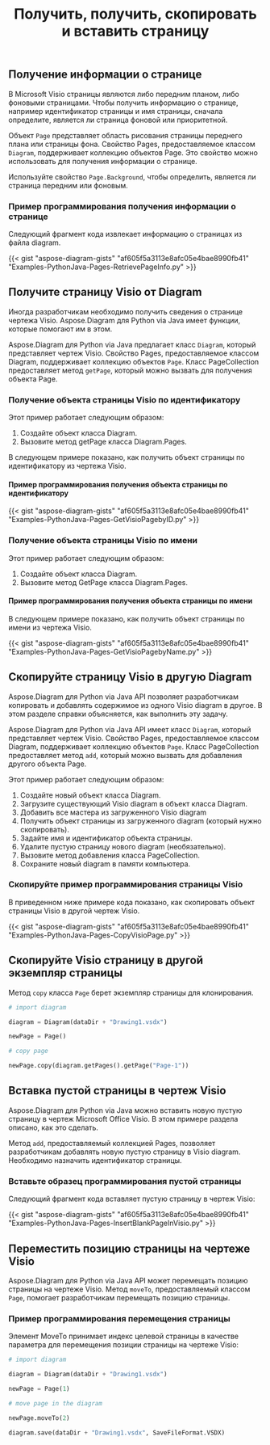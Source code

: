 ﻿---
title: Получить, получить, скопировать и вставить страницу
type: docs
weight: 10
url: /ru/python-java/retrieve-get-copy-and-insert-a-page/
---
## **Получение информации о странице**
В Microsoft Visio страницы являются либо передним планом, либо фоновыми страницами. Чтобы получить информацию о странице, например идентификатор страницы и имя страницы, сначала определите, является ли страница фоновой или приоритетной.

Объект `Page` представляет область рисования страницы переднего плана или страницы фона. Свойство Pages, предоставляемое классом `Diagram`, поддерживает коллекцию объектов Page. Это свойство можно использовать для получения информации о странице.

Используйте свойство `Page.Background`, чтобы определить, является ли страница передним или фоновым.

### **Пример программирования получения информации о странице**
Следующий фрагмент кода извлекает информацию о страницах из файла diagram.

{{< gist "aspose-diagram-gists" "af605f5a3113e8afc05e4bae8990fb41" "Examples-PythonJava-Pages-RetrievePageInfo.py" >}}

## **Получите страницу Visio от Diagram**
Иногда разработчикам необходимо получить сведения о странице чертежа Visio. Aspose.Diagram для Python via Java имеет функции, которые помогают им в этом.

Aspose.Diagram для Python via Java предлагает класс `Diagram`, который представляет чертеж Visio. Свойство Pages, предоставляемое классом Diagram, поддерживает коллекцию объектов `Page`. Класс PageCollection предоставляет метод `getPage`, который можно вызвать для получения объекта Page.

### **Получение объекта страницы Visio по идентификатору**
Этот пример работает следующим образом:

1. Создайте объект класса Diagram.
1. Вызовите метод getPage класса Diagram.Pages.

В следующем примере показано, как получить объект страницы по идентификатору из чертежа Visio.

#### **Пример программирования получения объекта страницы по идентификатору**
{{< gist "aspose-diagram-gists" "af605f5a3113e8afc05e4bae8990fb41" "Examples-PythonJava-Pages-GetVisioPagebyID.py" >}}

### **Получение объекта страницы Visio по имени**
Этот пример работает следующим образом:

1. Создайте объект класса Diagram.
1. Вызовите метод GetPage класса Diagram.Pages.

#### **Пример программирования получения объекта страницы по имени**
В следующем примере показано, как получить объект страницы по имени из чертежа Visio.

{{< gist "aspose-diagram-gists" "af605f5a3113e8afc05e4bae8990fb41" "Examples-PythonJava-Pages-GetVisioPagebyName.py" >}}

## **Скопируйте страницу Visio в другую Diagram**
Aspose.Diagram для Python via Java API позволяет разработчикам копировать и добавлять содержимое из одного Visio diagram в другое. В этом разделе справки объясняется, как выполнить эту задачу.

Aspose.Diagram для Python via Java API имеет класс `Diagram`, который представляет чертеж Visio. Свойство Pages, предоставляемое классом Diagram, поддерживает коллекцию объектов `Page`. Класс PageCollection предоставляет метод `add`, который можно вызвать для добавления другого объекта Page.

Этот пример работает следующим образом:

1. Создайте новый объект класса Diagram.
1. Загрузите существующий Visio diagram в объект класса Diagram.
1. Добавить все мастера из загруженного Visio diagram
1. Получить объект страницы из загруженного diagram (который нужно скопировать).
1. Задайте имя и идентификатор объекта страницы.
1. Удалите пустую страницу нового diagram (необязательно).
1. Вызовите метод добавления класса PageCollection.
1. Сохраните новый diagram в памяти компьютера.

### **Скопируйте пример программирования страницы Visio**
В приведенном ниже примере кода показано, как скопировать объект страницы Visio в другой чертеж Visio.

{{< gist "aspose-diagram-gists" "af605f5a3113e8afc05e4bae8990fb41" "Examples-PythonJava-Pages-CopyVisioPage.py" >}}

## **Скопируйте Visio страницу в другой экземпляр страницы**
Метод `copy` класса `Page` берет экземпляр страницы для клонирования.

``` python
# import diagram

diagram = Diagram(dataDir + "Drawing1.vsdx")

newPage = Page()

# copy page

newPage.copy(diagram.getPages().getPage("Page-1"))

```

## **Вставка пустой страницы в чертеж Visio**
Aspose.Diagram для Python via Java можно вставить новую пустую страницу в чертеж Microsoft Office Visio. В этом примере раздела описано, как это сделать.

Метод `add`, предоставляемый коллекцией Pages, позволяет разработчикам добавлять новую пустую страницу в Visio diagram. Необходимо назначить идентификатор страницы.

### **Вставьте образец программирования пустой страницы**
Следующий фрагмент кода вставляет пустую страницу в чертеж Visio:

{{< gist "aspose-diagram-gists" "af605f5a3113e8afc05e4bae8990fb41" "Examples-PythonJava-Pages-InsertBlankPageInVisio.py" >}}

## **Переместить позицию страницы на чертеже Visio**
Aspose.Diagram для Python via Java API может перемещать позицию страницы на чертеже Visio. Метод `moveTo`, предоставляемый классом `Page`, помогает разработчикам перемещать позицию страницы.

### **Пример программирования перемещения страницы**
Элемент MoveTo принимает индекс целевой страницы в качестве параметра для перемещения позиции страницы на чертеже Visio:

``` python
# import diagram

diagram = Diagram(dataDir + "Drawing1.vsdx")

newPage = Page(1)

# move page in the diagram

newPage.moveTo(2)

diagram.save(dataDir + "Drawing1.vsdx", SaveFileFormat.VSDX)
```
